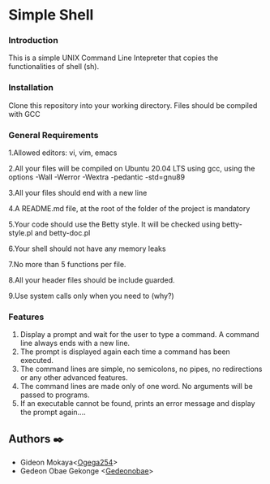 # Simple Shell

### Introduction
This is a simple UNIX Command Line Intepreter that copies the functionalities of shell (sh).

### Installation
Clone this repository into your working directory. Files should be compiled with GCC

### General Requirements
1.Allowed editors: vi, vim, emacs

2.All your files will be compiled on Ubuntu 20.04 LTS using gcc, using the options -Wall -Werror -Wextra -pedantic -std=gnu89

3.All your files should end with a new line

4.A README.md file, at the root of the folder of the project is mandatory

5.Your code should use the Betty style. It will be checked using betty-style.pl and betty-doc.pl

6.Your shell should not have any memory leaks

7.No more than 5 functions per file.

8.All your header files should be include guarded.

9.Use system calls only when you need to (why?)

### Features
1. Display a prompt and wait for the user to type a command. A command line always ends with a new line.
2. The prompt is displayed again each time a command has been executed.
3. The command lines are simple, no semicolons, no pipes, no redirections or any other advanced features.
4. The command lines are made only of one word. No arguments will be passed to programs.
5. If an executable cannot be found, prints an error message and display the prompt again....

## Authors :black_nib:

* Gideon Mokaya<[Ogega254](https://github.com/Ogega254)>
* Gedeon Obae Gekonge <[Gedeonobae](https://github.com/Gedeonobae)>
